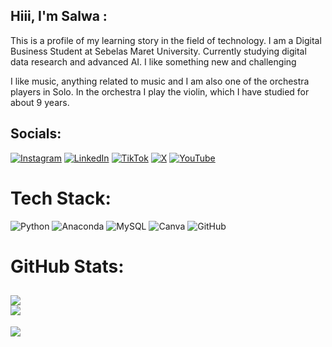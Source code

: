 ## Hiii, I'm Salwa :
This is a profile of my learning story in the field of technology. I am a Digital Business Student at Sebelas Maret University. Currently studying digital data research and advanced AI. I like something new and challenging

I like music, anything related to music and I am also one of the orchestra players in Solo. In the orchestra I play the violin, which I have studied for about 9 years.

## Socials:
[![Instagram](https://img.shields.io/badge/Instagram-%23E4405F.svg?logo=Instagram&logoColor=white)](https://instagram.com/zahramarfida) [![LinkedIn](https://img.shields.io/badge/LinkedIn-%230077B5.svg?logo=linkedin&logoColor=white)](https://linkedin.com/in/SalwaAzZahraPutriMarfida) [![TikTok](https://img.shields.io/badge/TikTok-%23000000.svg?logo=TikTok&logoColor=white)](https://tiktok.com/@tokowawa02) [![X](https://img.shields.io/badge/X-black.svg?logo=X&logoColor=white)](https://x.com/29_zahra158) [![YouTube](https://img.shields.io/badge/YouTube-%23FF0000.svg?logo=YouTube&logoColor=white)](https://youtube.com/@salwamarf) 

# Tech Stack:
![Python](https://img.shields.io/badge/python-3670A0?style=for-the-badge&logo=python&logoColor=ffdd54) ![Anaconda](https://img.shields.io/badge/Anaconda-%2344A833.svg?style=for-the-badge&logo=anaconda&logoColor=white) ![MySQL](https://img.shields.io/badge/mysql-4479A1.svg?style=for-the-badge&logo=mysql&logoColor=white) ![Canva](https://img.shields.io/badge/Canva-%2300C4CC.svg?style=for-the-badge&logo=Canva&logoColor=white) ![GitHub](https://img.shields.io/badge/github-%23121011.svg?style=for-the-badge&logo=github&logoColor=white)

# GitHub Stats:
![](https://github-readme-streak-stats.herokuapp.com/?user=salwa0258&theme=dark&hide_border=false,prs&cache_seconds=86400&theme=github_dark)<br/>
![](https://github-readme-stats.vercel.app/api?username=salwa0258&show_icons=true,prs&cache_seconds=86400&theme=github_dark)
---
[![](https://visitcount.itsvg.in/api?id=salwa0258&icon=0&color=0)](https://visitcount.itsvg.in)

<!-- Proudly created with GPRM ( https://gprm.itsvg.in ) -->
